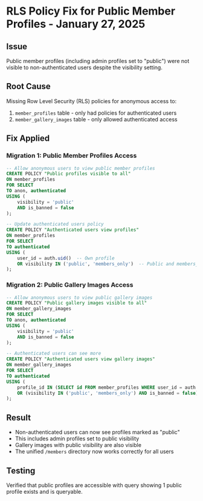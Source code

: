# RLS Policy Fix for Public Member Profiles - January 27, 2025

## Issue
Public member profiles (including admin profiles set to "public") were not visible to non-authenticated users despite the visibility setting.

## Root Cause
Missing Row Level Security (RLS) policies for anonymous access to:
1. `member_profiles` table - only had policies for authenticated users
2. `member_gallery_images` table - only allowed authenticated access

## Fix Applied

### Migration 1: Public Member Profiles Access
```sql
-- Allow anonymous users to view public member profiles
CREATE POLICY "Public profiles visible to all"
ON member_profiles
FOR SELECT
TO anon, authenticated
USING (
    visibility = 'public' 
    AND is_banned = false
);

-- Update authenticated users policy
CREATE POLICY "Authenticated users view profiles"
ON member_profiles
FOR SELECT
TO authenticated
USING (
    user_id = auth.uid()  -- Own profile
    OR visibility IN ('public', 'members_only')  -- Public and members_only profiles
);
```

### Migration 2: Public Gallery Images Access
```sql
-- Allow anonymous users to view public gallery images
CREATE POLICY "Public gallery images visible to all"
ON member_gallery_images
FOR SELECT
TO anon, authenticated
USING (
    visibility = 'public' 
    AND is_banned = false
);

-- Authenticated users can see more
CREATE POLICY "Authenticated users view gallery images"
ON member_gallery_images
FOR SELECT
TO authenticated
USING (
    profile_id IN (SELECT id FROM member_profiles WHERE user_id = auth.uid())
    OR (visibility IN ('public', 'members_only') AND is_banned = false)
);
```

## Result
- Non-authenticated users can now see profiles marked as "public"
- This includes admin profiles set to public visibility
- Gallery images with public visibility are also visible
- The unified `/members` directory now works correctly for all users

## Testing
Verified that public profiles are accessible with query showing 1 public profile exists and is queryable.